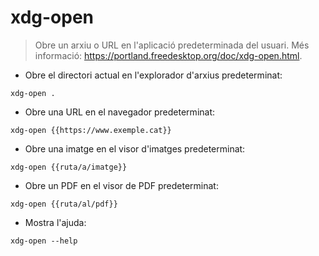 # xdg-open

> Obre un arxiu o URL en l'aplicació predeterminada del usuari.
> Més informació: <https://portland.freedesktop.org/doc/xdg-open.html>.

- Obre el directori actual en l'explorador d'arxius predeterminat:

`xdg-open .`

- Obre una URL en el navegador predeterminat:

`xdg-open {{https://www.exemple.cat}}`

- Obre una imatge en el visor d'imatges predeterminat:

`xdg-open {{ruta/a/imatge}}`

- Obre un PDF en el visor de PDF predeterminat:

`xdg-open {{ruta/al/pdf}}`

- Mostra l'ajuda:

`xdg-open --help`
